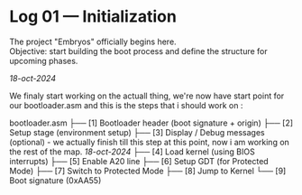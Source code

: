 # Log 01 — Initialization

The project "Embryos" officially begins here.  
Objective: start building the boot process and define the structure for upcoming phases.

*18-oct-2024*

We finaly start working on the actuall thing, we're now have start point for our bootloader.asm and this is the steps that i should work on : 

bootloader.asm
├── [1] Bootloader header (boot signature + origin)
├── [2] Setup stage (environment setup)
├── [3] Display / Debug messages (optional)
    - we actually finish till this step at this point, now i am working on the rest of the map. *18-oct-2024*
├── [4] Load kernel (using BIOS interrupts)
├── [5] Enable A20 line
├── [6] Setup GDT (for Protected Mode)
├── [7] Switch to Protected Mode
├── [8] Jump to Kernel
└── [9] Boot signature (0xAA55)


